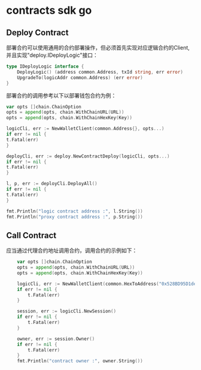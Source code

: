 # contracts sdk go

## Deploy Contract

部署合约可以使用通用的合约部署操作，但必须首先实现对应逻辑合约的Client,并且实现"deploy.IDeployLogic"接口：

```go
type IDeployLogic interface {
	DeployLogic() (address common.Address, txId string, err error)
	UpgradeTo(logicAddr common.Address) (err error)
}

```

部署合约的调用参考以下以部署钱包合约为例：

```go
var opts []chain.ChainOption
opts = append(opts, chain.WithChainURL(URL))
opts = append(opts, chain.WithChainHexKey(Key))

logicCli, err := NewWalletClient(common.Address{}, opts...)
if err != nil {
t.Fatal(err)
}

deployCli, err := deploy.NewContractDeploy(logicCli, opts...)
if err != nil {
t.Fatal(err)
}

l, p, err := deployCli.DeployAll()
if err != nil {
t.Fatal(err)
}

fmt.Println("logic contract address :", l.String())
fmt.Println("proxy contract address :", p.String())
```

## Call Contract

应当通过代理合约地址调用合约，调用合约的示例如下：

```go
	var opts []chain.ChainOption
	opts = append(opts, chain.WithChainURL(URL))
	opts = append(opts, chain.WithChainHexKey(Key))

	logicCli, err := NewWalletClient(common.HexToAddress("0x528BD95D1de5bE1Aa110E3126bf3790d8F635A97"), opts...)
	if err != nil {
		t.Fatal(err)
	}

	session, err := logicCli.NewSession()
	if err != nil {
		t.Fatal(err)
	}

	owner, err := session.Owner()
	if err != nil {
		t.Fatal(err)
	}
	fmt.Println("contract owner :", owner.String())
```

